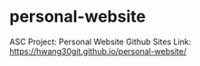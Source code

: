 # personal-website
ASC Project: Personal Website
Github Sites Link: https://hwang30git.github.io/personal-website/